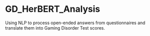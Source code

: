 # GD_HerBERT_Analysis
Using NLP to process open-ended answers from questionnaires and translate them into Gaming Disorder Test scores.
